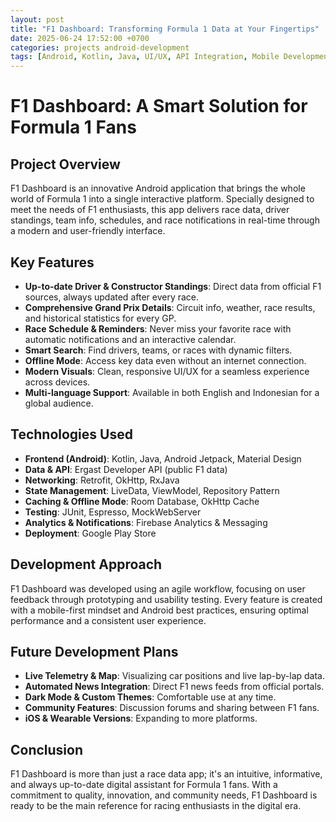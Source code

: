 ```yaml
---
layout: post
title: "F1 Dashboard: Transforming Formula 1 Data at Your Fingertips"
date: 2025-06-24 17:52:00 +0700
categories: projects android-development
tags: [Android, Kotlin, Java, UI/UX, API Integration, Mobile Development]
---
```


# F1 Dashboard: A Smart Solution for Formula 1 Fans

## Project Overview

F1 Dashboard is an innovative Android application that brings the whole world of Formula 1 into a single interactive platform. Specially designed to meet the needs of F1 enthusiasts, this app delivers race data, driver standings, team info, schedules, and race notifications in real-time through a modern and user-friendly interface.

## Key Features

- **Up-to-date Driver & Constructor Standings**: Direct data from official F1 sources, always updated after every race.
- **Comprehensive Grand Prix Details**: Circuit info, weather, race results, and historical statistics for every GP.
- **Race Schedule & Reminders**: Never miss your favorite race with automatic notifications and an interactive calendar.
- **Smart Search**: Find drivers, teams, or races with dynamic filters.
- **Offline Mode**: Access key data even without an internet connection.
- **Modern Visuals**: Clean, responsive UI/UX for a seamless experience across devices.
- **Multi-language Support**: Available in both English and Indonesian for a global audience.

## Technologies Used

- **Frontend (Android)**: Kotlin, Java, Android Jetpack, Material Design
- **Data & API**: Ergast Developer API (public F1 data)
- **Networking**: Retrofit, OkHttp, RxJava
- **State Management**: LiveData, ViewModel, Repository Pattern
- **Caching & Offline Mode**: Room Database, OkHttp Cache
- **Testing**: JUnit, Espresso, MockWebServer
- **Analytics & Notifications**: Firebase Analytics & Messaging
- **Deployment**: Google Play Store

## Development Approach

F1 Dashboard was developed using an agile workflow, focusing on user feedback through prototyping and usability testing. Every feature is created with a mobile-first mindset and Android best practices, ensuring optimal performance and a consistent user experience.

## Future Development Plans

- **Live Telemetry & Map**: Visualizing car positions and live lap-by-lap data.
- **Automated News Integration**: Direct F1 news feeds from official portals.
- **Dark Mode & Custom Themes**: Comfortable use at any time.
- **Community Features**: Discussion forums and sharing between F1 fans.
- **iOS & Wearable Versions**: Expanding to more platforms.

## Conclusion

F1 Dashboard is more than just a race data app; it's an intuitive, informative, and always up-to-date digital assistant for Formula 1 fans. With a commitment to quality, innovation, and community needs, F1 Dashboard is ready to be the main reference for racing enthusiasts in the digital era.
